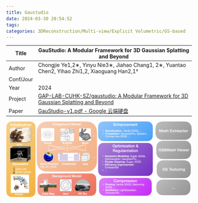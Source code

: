 ```yaml
---
title: Gaustudio
date: 2024-03-30 20:54:52
tags: 
categories: 3DReconstruction/Multi-view/Explicit Volumetric/GS-based
---
```


| Title     | GauStudio: A Modular Framework for 3D Gaussian Splatting and Beyond                                                                 |
| --------- | ----------------------------------------------------------------------------------------------------------------------------------- |
| Author    | Chongjie Ye1,2∗, Yinyu Nie3∗, Jiahao Chang1, 2∗, Yuantao Chen2, Yihao Zhi1,2, Xiaoguang Han2,1†                                     |
| Conf/Jour |                                                                                                                                     |
| Year      | 2024                                                                                                                                |
| Project   | [GAP-LAB-CUHK-SZ/gaustudio: A Modular Framework for 3D Gaussian Splatting and Beyond](https://github.com/GAP-LAB-CUHK-SZ/gaustudio) |
| Paper     | [GauStudio-v1.pdf - Google 云端硬盘](https://drive.google.com/file/d/1mizzZSXn-YToww7kW3OV0lUbfME9Mobg/view)                            |

![image.png|666](https://raw.githubusercontent.com/qiyun71/Blog_images/main/MyBlogPic/202403/20240330205610.png)

<!-- more -->
